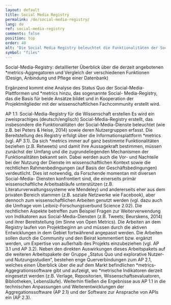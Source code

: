 ```yaml
---
layout: default
title: Social Media Registry
permalink: /de/social-media-registry/
lang: de
ref: social-media-registry
comments: false
position: top
order: 40
alt: "Die Social Media Registry beleuchtet die Funktionalitäten der Social-Media-Dienste, deren Nutzergruppen und die Eignung der daraus resultierenden Metriken für die Vermessung der Wissenschaftskommunikation."
symbol: "files"
---
```

Social-Media-Registry: detaillierter Überblick über die derzeit angebotenen \*metrics-Aggregatoren und Vergleich der verschiedenen Funktionen (Design, Anbindung und Pflege einer Datenbank)

Ergänzend kommt eine
Analyse des Status Quo der Social-Media-Plattformen und *metrics hinzu, das sogenannte Social-
Media-Registry, das die Basis für beide Ansätze bildet und in Kooperation der Projektmitglieder mit der
wissenschaftlichen Fachcommunity erstellt wird.

AP 1.1: Social-Media-Registry für die Wissenschaft erstellen
Es wird ein zweisprachiges (deutsch/englisch) Social-Media-Registry erstellt, das insbesondere die
Funktionalitäten der Social-Media-Dienste beleuchtet (wie z.B. bei Peters & Heise, 2014) sowie deren
Nutzergruppen erfasst. Die Bereitstellung des Registry erfolgt über die Informationsplattform *metrics
(vgl. AP 3.1).
Da sich *metrics immer auf ganz bestimmte Funktionalitäten beziehen (z.B. Retweets) und damit ihre
Aussagekraft bestimmen, müssen zunächst der Umfang und die zugrundeliegenden Mechanismen der
Funktionalitäten bekannt sein. Dabei werden auch die Vor- und Nachteile bei der Nutzung der Dienste
im wissenschaftlichen Kontext sowie die rechtlichen Rahmenbedingungen (auf Basis der Geschäftsbedingungen)
verdeutlicht. Dies ist notwendig, da Forschende momentan mit diversen Social-Media-
Diensten konfrontiert sind, die einerseits primär wissenschaftliche Arbeitsabläufe unterstützen (z.B.
Literaturverwaltungssysteme wie Mendeley) und andererseits eher aus dem privaten Bereich stammen
(z.B. soziale Netzwerke wie Facebook), aber dennoch zum wissenschaftlichen Arbeiten genutzt werden
(vgl. dazu auch die Umfrage vom Leibniz-Forschungsverbund Science 2.02). Die rechtlichen Aspekte
betreffen zum Beispiel Fragen zur Weiterverwendung von Indikatoren aus Social-Media-Diensten (z.B.
Tweets; Beurskens, 2014) und ihrer Bereitstellung (im Sinne von Open Metrics).
Die Arbeiten an dem Registry laufen von Projektbeginn an und müssen durch die aktiven Entwicklungen
in dem Gebiet fortwährend angepasst werden. Die Arbeiten sollen durch die Community und den
Beirat kommentiert bzw. ergänzt werden, um Expertise von außerhalb des Projekts einzubeziehen (vgl.
AP 3.1 und AP 3.2). Neben den direkten Auswirkungen dieses Arbeitspakets auf die weiteren Arbeitspakete
der Gruppe „Status Quo und explorative Nutzer- und Nutzungsstudien“, bestehen enge Querverbindungen
zum AP 2.1, welches einen Überblick über die auf dem Markt befindlichen *metrics-
Aggegrationssoftware gibt und aufzeigt, wo *metrische Indikatoren derzeit eingesetzt werden (z.B. Verlage,
Repositorien, Wissenschaftsevaluatoren, Bibliotheken, Lebensläufe). Weiterhin fließen die Ergebnisse
aus AP 1.1 in die technischen Anpassungen und Weiterentwicklungen der Aggregationssoftware
(AP 2.1) und der Software zur Ansprache von APIs ein (AP 2.3).
